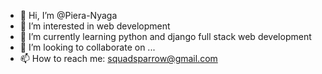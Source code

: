- 👋 Hi, I’m @Piera-Nyaga
- 👀 I’m interested in web development 
- 🌱 I’m currently learning python and django full stack web development
- 💞️ I’m looking to collaborate on ...
- 📫 How to reach me: squadsparrow@gmail.com

<!---
Piera-Nyaga/Piera-Nyaga is a ✨ special ✨ repository because its `README.md` (this file) appears on your GitHub profile.
You can click the Preview link to take a look at your changes.
--->
